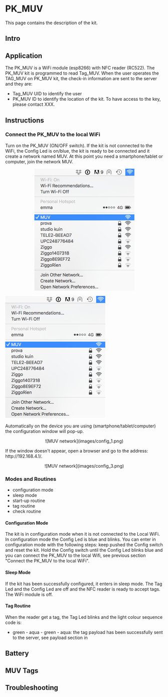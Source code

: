 # PK_MUV

This page contains the description of the kit.

## Intro

## Application
The PK_MUV is a WiFi module (esp8266) with NFC reader (RC522).
The PK_MUV kit is programmed to read Tag_MUV. When the user operates the TAG_MUV on PK_MUV kit, the check-in information are sent to the server and they are:
* Tag_MUV UID to identify the user
* PK_MUV ID to identify the location of the kit.
To have access to the key, please contact XXX.

## Instructions
### Connect the PK_MUV to the local WiFi
Turn on the PK_MUV (ON/OFF switch). If the kit is not connected to the WiFi, the Config Led is on/blue, the kit is ready to be connected and it create a network named MUV.
At this point you need a smartphone/tablet or computer, join the network MUV.
<p align="center"><img src="images/config_0.png"></p>

![MUV network](images/config_0.png)


Automatically on the device you are using (smartphone/tablet/computer) the configuration window will pop-up.
<p align="center">
![MUV network](images/config_1.png)</p>
If the window doesn't appear, open a browser and go to the address: http://192.168.4.1/.
<p align="center"> ![MUV network](images/config_3.png) </p>




### Modes and Routines
* configuration mode
* sleep mode
* start-up routine
* tag routine
* check routine

#### Configuration Mode
The kit is in configuration mode when it is not connected to the Local WiFi. In configuration mode the Config Led is blue and blinks.
You can enter in configuration mode with the following steps: keep pushed the Config switch and reset the kit. Hold the Config switch until the Config Led blinks blue and you can connect the PK_MUV to the local Wifi, see previous section "Connect the PK_MUV to the local WiFi".

#### Sleep Mode
If the kit has been successfully configured, it enters in sleep mode.
The Tag Led and the Config Led are off and the NFC reader is ready to accept tags. The WiFi module is off.

#### Tag Routine
When the reader get a tag, the Tag Led blinks and the light colour sequence code is:
* green - aqua - green - aqua: the tag payload has been successfully sent to the server, see payload section in

####

## Battery

## MUV Tags

## Troubleshooting
